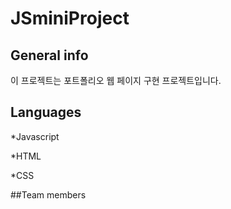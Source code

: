 # JSminiProject
## General info
이 프로젝트는 포트폴리오 웹 페이지 구현 프로젝트입니다.

## Languages 
*Javascript

*HTML

*CSS

##Team members
